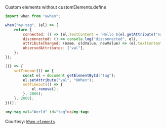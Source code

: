 Custom elements without customElements.define

```js
import when from "uwhen";

when("my-tag", (el) => {
	return {
		connected: () => (el.textContent = `Hello ${el.getAttribute("val")}`),
		disconnected: () => console.log("disconnected", el),
		attributeChanged: (name, oldValue, newValue) => (el.textContent = `Hello ${newValue}`),
		observedAttributes: ["val"],
	};
});

(() => {
	setTimeout(() => {
		const el = document.getElementById("tag");
		el.setAttribute("val", "UWhen");
		setTimeout(() => {
			el.remove();
		}, 2000);
	}, 2000);
})();
```

```html
<my-tag val="World" id="tag"></my-tag>
```

Courtesy: [`When-elements`](https://github.com/indiana-university/when-elements)
